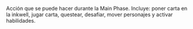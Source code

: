 Acción que se puede hacer durante la Main Phase. Incluye: poner carta en la inkwell, jugar carta, questear, desafiar, mover personajes y activar habilidades.